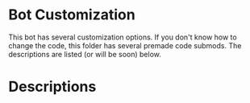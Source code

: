 # Bot Customization
This bot has several customization options. If you don't know how to change the code, this folder has several premade code submods. 
The descriptions are listed (or will be soon) below.

# Descriptions
